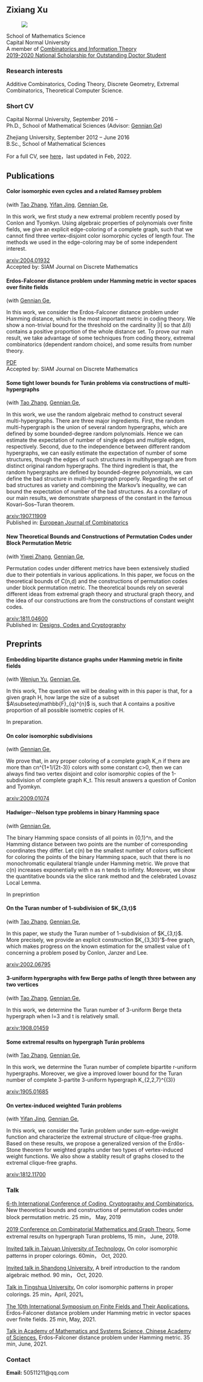 

<meta charset="utf-8">
<meta http-equiv="X-UA-Compatible" content="IE=edge">
<meta name="viewport" content="width=device-width, initial-scale=1">


## Zixiang Xu
	
		
  <div class="about">
      <figure class="profile">
      <img src="XzxMarriage.png">
    </figure>
    <p class="description">
      School of Mathematics Science<br>
      Capital Normal University<br>
	    A member of <a href="http://staff.ustc.edu.cn/~drzhangx/group-chn/default.html" target="_blank">Combinatorics and Information Theory</a><br>
	 <a href="http://math.cnu.edu.cn//tzygg/yjsjy1/164993.htm" target="_blank">2019-2020 National Scholarship for Outstanding Doctor Student</a>  
    </p>
   <h3> Research interests</h3>
    Additive Combinatorics, Coding Theory, Discrete Geometry, Extremal Combinatorics, Theoretical Computer Science.
       
       
	
<h3>Short CV</h3>
    <p>
     Capital Normal University, September 2016 – <br>
      Ph.D., School of Mathematical Sciences (Advisor: <a href="http://math.cnu.edu.cn/szdw/qtjs/161049.htm" target="_blank">Gennian Ge</a>)
    </p>
    <p>
      Zhejiang University, September 2012 – June 2016<br>
      B.Sc., School of Mathematical Sciences
    </p>
	
For a full CV, see <a href="main.pdf" target="_blank">here</a>，last updated in Feb, 2022.	
	
<h2>Publications</h2>


<div class="items">      
        <article class="item">   
  <h4>Color isomorphic even cycles and a related Ramsey problem</h4>
    <span>
      (with       
        <a href="https://zhant220.github.io/homepage/" target="_blank">Tao Zhang</a>, 
	    <a href="yifanjing.wordpress.com" target="_blank">Yifan Jing</a>,
        <a href="http://math.cnu.edu.cn/szdw/qtjs/161049.htm" target="_blank">Gennian Ge</a>,    
    </span>
  <p>
    <p> In this work, we first study a new extremal problem recently posed by Conlon and Tyomkyn. Using algebraic properties of polynomials over finite fields, we give an explicit edge-coloring of a complete graph, such that we cannot find three vertex-disjoint color isomorphic cycles of length four. The methods we used in the edge-coloring may be of some independent interest.  </p>
 <div class="item__primary-actions">
    <span><a href="https://arxiv.org/pdf/2004.01932" target="_blank">arxiv:2004.01932</a></span>  
</div>
<div class="item__primary-actions">
 Accepted by:  <span>SIAM Journal on Discrete Mathematics</span>  
</div>
  </p>
  <p class="item__secondary-actions">
  </p>
</article>
	

 <div class="items">      
        <article class="item">   
  <h4>Erdos-Falconer distance problem under Hamming metric in vector spaces over finite fields</h4>
    <span>
      (with         
        <a href="http://math.cnu.edu.cn/szdw/qtjs/161049.htm" target="_blank">Gennian Ge</a>,    
    </span>
  <p>
    <p> In this work, we consider the  Erdos-Falconer distance problem under Hamming distance, which is the most important metric in coding theory. We show a non-trivial bound for the threshold on the cardinality |I| so that ∆(I) contains a positive proportion of the whole distance set. To prove our main result, we take advantage of some techniques from coding theory, extremal combinatorics (dependent random choice), and some results from number theory.</p>
  <div class="item__primary-actions">
    <span><a href="Erdos_Falconer.pdf" target="_blank">PDF</a></span>  
</div>
		<div class="item__primary-actions">
 Accepted by:  <span>SIAM Journal on Discrete Mathematics</span>  
</div>
  </p>
  <p class="item__secondary-actions">
  
    
  </p>
</article>


<div class="items">      
        <article class="item">   
  <h4>Some tight lower bounds for Turán problems via constructions of multi-hypergraphs</h4>
    <span>
      (with       
        <a href="https://zhant220.github.io/homepage/" target="_blank">Tao Zhang</a>,  
        <a href="http://math.cnu.edu.cn/szdw/qtjs/161049.htm" target="_blank">Gennian Ge</a>,    
    </span>
  <p>
    <p> In this work, we use the random algebraic method to construct several multi-hypergraphs. There are three major ingredients. First, the random multi-hypergraph is the union of several random hypergraphs, which are defined by some bounded-degree random
polynomials. Hence we can estimate the expectation of number of single edges and multiple edges, respectively. Second, due to the independence between different random hypergraphs, we can easily estimate the expectation of number of some structures, though the edges of such structures in multihypergraph are from distinct original random hypergraphs. The third ingredient is that, the random hypergraphs are defined by bounded-degree polynomials, we can define the bad structure in multi-hypergraph properly. Regarding the set of bad structures as variety and combining the Markov’s inequality, we can bound the expectation of
number of the bad structures.
		As a corollary of our main results, we demonstrate sharpness of the constant in the famous Kovari–Sos–Turan theorem.</p>
 <div class="item__primary-actions">
    <span><a href="https://arxiv.org/pdf/1907.11909" target="_blank">arxiv:1907.11909</a></span>  
</div>
		<div class="item__primary-actions">
 Published in:  <span><a href="https://doi.org/10.1016/j.ejc.2020.103161" target="_blank">European Journal of Combinatorics</a></span>  
</div>
  </p>
  <p class="item__secondary-actions">
    
  </p>
</article>


<div class="items">     
        <article class="item">  
<h4> New Theoretical Bounds and Constructions of Permutation Codes under Block Permutation Metric</h4>
    <span>
      (with       
        <a href="http://faculty.sdu.edu.cn/ywzhang/zh_CN/zhym/992726/list/index.htm" target="_blank">Yiwei Zhang</a>,  
        <a href="http://math.cnu.edu.cn/szdw/qtjs/161049.htm" target="_blank">Gennian Ge</a>,    
    </span>
  <p>
    <p> Permutation codes under different metrics have been extensively studied due to their potentials in various applications. In this paper, we focus on the theoretical bounds of C(n,d) and the constructions of permutation codes under block permutation metric. The theoretical bounds rely on several different ideas from extremal graph theory and structural graph theory, and the idea of our constructions are from the constructions of constant weight codes.  </p>
 <div class="item__primary-actions">
    <span><a href="https://arxiv.org/pdf/1811.04600" target="_blank">arxiv:1811.04600</a></span>  
</div>
<div class="item__primary-actions">
 Published in:  <span><a href="https://link.springer.com/article/10.1007/s10623-019-00641-w" target="_blank">Designs, Codes and Cryptography</a></span>  
</div>
  </p>
  <p class="item__secondary-actions">
    
  </p>
</article>






<h2>Preprints</h2>

 
  <h4>Embedding bipartite distance graphs under Hamming
metric in finite fields</h4>
    <span>
      (with       
	    <a href="https://www.researchgate.net/profile/Yu-Wenjun" target="_blank">Wenjun Yu</a>,
        <a href="http://math.cnu.edu.cn/szdw/qtjs/161049.htm" target="_blank">Gennian Ge</a>,    
    </span>
  <p>
    <p> In this work, The question we will be dealing
with in this paper is that, for a given graph H, how large the size of a subset $A\subseteq\mathbb{F}_{q}^{n}$ is, such
that A contains a positive proportion of all possible isometric copies of H.  </p>
<div class="item__primary-actions">
    In preparation.
</div>
  </p>
  <p class="item__secondary-actions">
    
  </p>
</article>

	
	

<div class="items">      
        <article class="item">   
  <h4>On color isomorphic subdivisions</h4>
    <span>
      (with       
        <a href="http://math.cnu.edu.cn/szdw/qtjs/161049.htm" target="_blank">Gennian Ge</a>,    
    </span>
  <p>
    <p> We prove that, in any proper coloring of a complete graph K_n if there are more than cn^{1+1/(2t-3)} colors with some constant c>0, then we can always find two vertex disjoint and color isomorphic copies of the 1-subdivision of complete graph K_t. This result answers a question of Conlon and Tyomkyn.   </p>
 <div class="item__primary-actions">
    <span><a href="https://arxiv.org/pdf/2009.01074" target="_blank">arxiv:2009.01074</a></span>  
</div>
  </p>
  <p class="item__secondary-actions">
    
  </p>
</article>

















<div class="items">      
        <article class="item">   
  <h4>Hadwiger--Nelson type problems in binary Hamming space</h4>
    <span>
      (with       
        <a href="http://math.cnu.edu.cn/szdw/qtjs/161049.htm" target="_blank">Gennian Ge</a>,    
    </span>
  <p>
    <p> The binary Hamming space consists of all points in {0,1}^n, and the Hamming
distance between two points are the number of corresponding coordinates they differ.
Let c(n) be the smallest number of colors sufficient for coloring the points of the
binary Hamming space, such that there is no monochromatic equilateral triangle under
Hamming metric. We prove that c(n) increases exponentially with n as n tends to infinty. Moreover, we show the quantitative bounds via the slice rank method and the celebrated Lovasz Local Lemma. </p>
 <div class="item__primary-actions">
    <span>In preprintion</span>  
</div>

  </p>
  <p class="item__secondary-actions">

    
  </p>
</article>






























 <div class="items">      
        <article class="item">   
  <h4>On the Turan number of 1-subdivision of $K_{3,t}$</h4>
    <span>
      (with       
        <a href="https://zhant220.github.io/homepage/" target="_blank">Tao Zhang</a>,  
        <a href="http://math.cnu.edu.cn/szdw/qtjs/161049.htm" target="_blank">Gennian Ge</a>,    
    </span>
  <p>
    <p>In this paper, we study the Turan number of 1-subdivision of $K_{3,t}$. More precisely, we provide
an explicit construction $K_{3,30}'$-free graph, which makes progress on the known estimation for the smallest value of t concerning a problem posed by Conlon, Janzer and Lee. </p>
  <div class="item__primary-actions">
    <span><a href="https://arxiv.org/pdf/2002.06795" target="_blank">arxiv:2002.06795</a></span>  
</div>
  </p>
  <p class="item__secondary-actions">
    
  </p>
</article>














   <div class="items">      
        <article class="item">   
  <h4>3-uniform hypergraphs with few Berge paths of length three between any two vertices</h4>
    <span>
      (with       
        <a href="https://zhant220.github.io/homepage/" target="_blank">Tao Zhang</a>,  
        <a href="http://math.cnu.edu.cn/szdw/qtjs/161049.htm" target="_blank">Gennian Ge</a>,    
    </span>
  <p>
    <p> In this work, we determine the Turan number of 3-uniform Berge theta hypergraph when l=3 and t is relatively small.</p>
  <div class="item__primary-actions">
    <span><a href="https://arxiv.org/pdf/1908.01459" target="_blank">arxiv:1908.01459</a></span>  
</div>
  </p>
  <p class="item__secondary-actions">
    
  </p>
</article>


<div class="items">      
        <article class="item">  
  <h4>Some extremal results on hypergraph Turán problems</h4>
    <span>
      (with       
        <a href="https://zhant220.github.io/homepage/" target="_blank">Tao Zhang</a>,  
        <a href="http://math.cnu.edu.cn/szdw/qtjs/161049.htm" target="_blank">Gennian Ge</a>,    
    </span>
  <p>
    <p> In this work, we determine the Turan number of complete bipartite r-uniform hypergraphs. Moreover, we give a improved lower bound for the Turan number of complete 3-partite 3-uniform hypergraph K_{2,2,7}^{(3)} </p>
 <div class="item__primary-actions">
    <span><a href="https://arxiv.org/pdf/1905.01685" target="_blank">arxiv:1905.01685</a></span>  
</div>
  </p>
  <p class="item__secondary-actions">
    
  </p>
</article>

<div class="items">    
        <article class="item">  
  

  <h4>On vertex-induced weighted Turán problems</h4>
    <span>
      (with       
        <a href="yifanjing.wordpress.com" target="_blank">Yifan Jing</a>,  
        <a href="http://math.cnu.edu.cn/szdw/qtjs/161049.htm" target="_blank">Gennian Ge</a>,    
    </span>
  <p>
    <p> In this work, we consider the Turán problem under sum-edge-weight function and characterize the extremal structure of cilque-free graphs. Based on these results, we propose a generalized version of the Erdős-Stone theorem for weighted graphs under two types of vertex-induced weight functions. We also show a stablity result of graphs closed to the extremal clique-free graphs.</p>
<div class="item__primary-actions">
    <span><a href="https://arxiv.org/pdf/1812.11700" target="_blank">arxiv:1812.11700</a></span>  
</div>
  </p>
  <p class="item__secondary-actions">
    
  </p>
</article>



<h3>Talk</h3>

 <p><a href="https://www.hubu.edu.cn/info/1316/30867.htm" target="_blank">6-th International Conference of Coding, Cryptography and Combinatorics.</a> New theoretical bounds and constructions of permutation codes under block permutation metric. 25 min， May, 2019 </p>
 <p><a href="http://dimacs.fzu.edu.cn/ReadNews.asp?NewsID=1429" target="_blank">2019 Conference on Combinatorial Mathematics and Graph Theory.</a> Some extremal results on hypergraph Turan problems, 15 min， June, 2019.</p>
 <p><a href="https://www.bilibili.com/video/BV1n54y1k7EY?from=search&seid=12406358348923389711" target="_blank">Invited talk in Taiyuan University of Technology.</a> On color isomorphic patterns in proper colorings. 60min， Oct, 2020. </p>
 <p><a href="SDUtalk.jpg" target="_blank">Invited talk in Shandong University.</a> A breif introduction to the random algebraic method. 90 min， Oct, 2020. </p>
 
 <p><a href="https://mp.weixin.qq.com/s/a8aeHPlRuMsikUSJzqTidg" target="_blank">Talk in Tingshua University.</a> On color isomorphic patterns in proper colorings. 25 min，April, 2021。 </p>
 
 <p><a href="https://www.csiam.org.cn/home/article/detail/id/1509.html" target="_blank">The 10th International Symposium on Finite Fields and Their Applications. </a> Erdos-Falconer distance problem under Hamming metric in vector spaces over finite fields. 25 min, May, 2021. </p>
 
 <p><a href="https://mp.weixin.qq.com/s/zgvs40fuFqZzjBhBxV-Zag" target="_blank">Talk in Academy of Mathematics and Systems Science, Chinese Academy of Sciences.</a>  Erdos-Falconer distance problem under Hamming metric. 35 min, June, 2021. </p>
 
 
<h3>Contact</h3>
    <p>
      <strong>Email:</strong> 50511211@qq.com<br>
      
 
  


 
